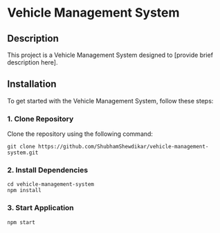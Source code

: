 # Vehicle Management System

## Description

This project is a Vehicle Management System designed to [provide brief description here].

## Installation

To get started with the Vehicle Management System, follow these steps:

### 1. Clone Repository

Clone the repository using the following command:

```
git clone https://github.com/ShubhamShewdikar/vehicle-management-system.git
```

### 2. Install Dependencies

```
cd vehicle-management-system
npm install
```

### 3. Start Application

```
npm start
```